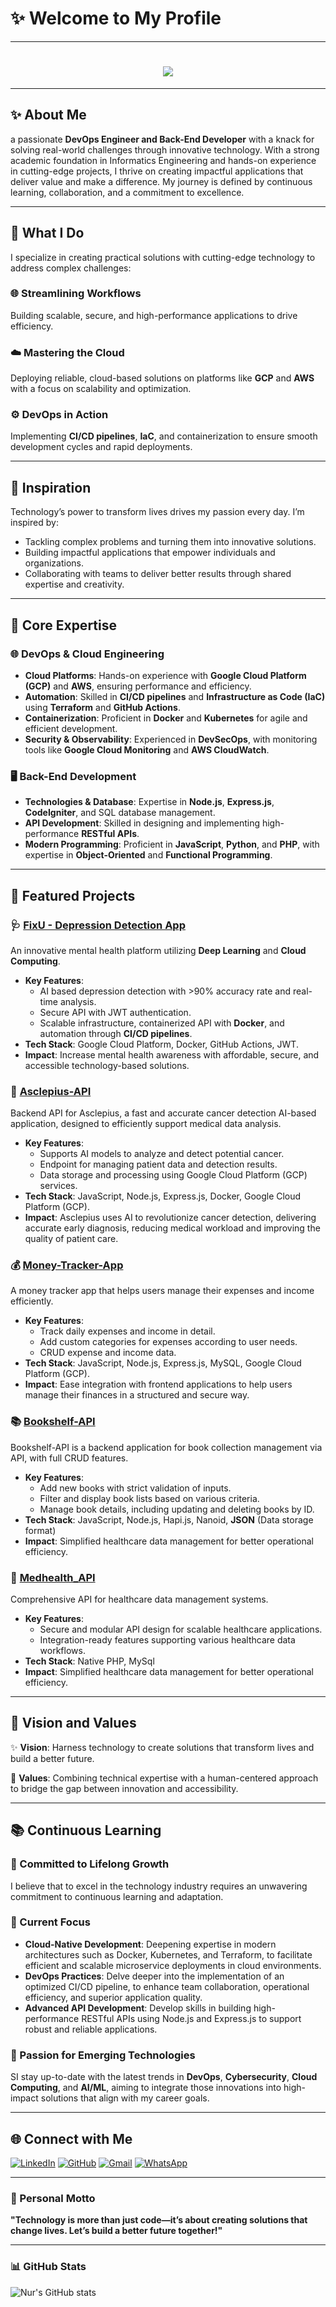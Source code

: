 # ✨ Welcome to My Profile

---

<h1 align="Center">
    <img src="https://readme-typing-svg.herokuapp.com?font=Fira+Code&pause=1000&color=8EB573&random=false&width=500&lines=Hi+There!+I'm+Nur+Saifuddin;" />
</h1> 

---

## ✨ About Me
a passionate **DevOps Engineer and Back-End Developer** with a knack for solving real-world challenges through innovative technology. With a strong academic foundation in Informatics Engineering and hands-on experience in cutting-edge projects, I thrive on creating impactful applications that deliver value and make a difference. My journey is defined by continuous learning, collaboration, and a commitment to excellence.

---

## 🚀 What I Do
I specialize in creating practical solutions with cutting-edge technology to address complex challenges:

### 🌐 Streamlining Workflows
Building scalable, secure, and high-performance applications to drive efficiency.

### ☁️ Mastering the Cloud
Deploying reliable, cloud-based solutions on platforms like **GCP** and **AWS** with a focus on scalability and optimization.

### ⚙️ DevOps in Action
Implementing **CI/CD pipelines**, **IaC**, and containerization to ensure smooth development cycles and rapid deployments.

---

## 🌟 Inspiration
Technology’s power to transform lives drives my passion every day. I’m inspired by:
- Tackling complex problems and turning them into innovative solutions.
- Building impactful applications that empower individuals and organizations.
- Collaborating with teams to deliver better results through shared expertise and creativity.

---

## 🚀 Core Expertise

### 🌐 DevOps & Cloud Engineering
- **Cloud Platforms**: Hands-on experience with **Google Cloud Platform (GCP)** and **AWS**, ensuring performance and efficiency.
- **Automation**: Skilled in **CI/CD pipelines** and **Infrastructure as Code (IaC)** using **Terraform** and **GitHub Actions**.
- **Containerization**: Proficient in **Docker** and **Kubernetes** for agile and efficient development.
- **Security & Observability**: Experienced in **DevSecOps**, with monitoring tools like **Google Cloud Monitoring** and **AWS CloudWatch**.

### 🖥️ Back-End Development
- **Technologies & Database**: Expertise in **Node.js**, **Express.js**, **CodeIgniter**, and SQL database management.
- **API Development**: Skilled in designing and implementing high-performance **RESTful APIs**.
- **Modern Programming**: Proficient in **JavaScript**, **Python**, and **PHP**, with expertise in **Object-Oriented** and **Functional Programming**.

---

## 🌟 Featured Projects

### 🩺 [FixU - Depression Detection App](https://github.com/7innovations)
An innovative mental health platform utilizing **Deep Learning** and **Cloud Computing**.
- **Key Features**:
  - AI based depression detection with >90% accuracy rate and real-time analysis.
  - Secure API with JWT authentication.
  - Scalable infrastructure, containerized API with **Docker**, and automation through **CI/CD pipelines**.
- **Tech Stack**: Google Cloud Platform, Docker, GitHub Actions, JWT.
- **Impact**: Increase mental health awareness with affordable, secure, and accessible technology-based solutions.

### 🏥 [Asclepius-API](https://github.com/dinDynamiX/Asclepius-API)
Backend API for Asclepius, a fast and accurate cancer detection AI-based application, designed to efficiently support medical data analysis.
- **Key Features**:
  - Supports AI models to analyze and detect potential cancer.
  - Endpoint for managing patient data and detection results.
  - Data storage and processing using Google Cloud Platform (GCP) services.
- **Tech Stack**: JavaScript, Node.js, Express.js, Docker, Google Cloud Platform (GCP).
- **Impact**: Asclepius uses AI to revolutionize cancer detection, delivering accurate early diagnosis, reducing medical workload and improving the quality of patient care.

### 💰 [Money-Tracker-App](https://github.com/dinDynamiX/Money-Tracker-App)
A money tracker app that helps users manage their expenses and income efficiently.
- **Key Features**:
  - Track daily expenses and income in detail.
  - Add custom categories for expenses according to user needs.
  - CRUD expense and income data.
- **Tech Stack**: JavaScript, Node.js, Express.js, MySQL, Google Cloud Platform (GCP).
- **Impact**: Ease integration with frontend applications to help users manage their finances in a structured and secure way.

### 📚 [Bookshelf-API](https://github.com/dinDynamiX/Bookshelf-API)
Bookshelf-API is a backend application for book collection management via API, with full CRUD features.
- **Key Features**:
  - Add new books with strict validation of inputs.
  - Filter and display book lists based on various criteria.
  - Manage book details, including updating and deleting books by ID.
- **Tech Stack**: JavaScript, Node.js, Hapi.js, Nanoid, **JSON** (Data storage format)
- **Impact**: Simplified healthcare data management for better operational efficiency.

### 🏥 [Medhealth_API](https://github.com/dinDynamiX/Medhealth_API)
Comprehensive API for healthcare data management systems.
- **Key Features**:
  - Secure and modular API design for scalable healthcare applications.
  - Integration-ready features supporting various healthcare data workflows.
- **Tech Stack**: Native PHP, MySql
- **Impact**: Simplified healthcare data management for better operational efficiency.

---

## 🔬 Vision and Values

✨ **Vision**: Harness technology to create solutions that transform lives and build a better future.

🤝 **Values**: Combining technical expertise with a human-centered approach to bridge the gap between innovation and accessibility.

---

## 📚 Continuous Learning

### 🚀 Committed to Lifelong Growth
I believe that to excel in the technology industry requires an unwavering commitment to continuous learning and adaptation.

### 📖 Current Focus
- **Cloud-Native Development**: Deepening expertise in modern architectures such as Docker, Kubernetes, and Terraform, to facilitate efficient and scalable microservice deployments in cloud environments.
- **DevOps Practices**: Delve deeper into the implementation of an optimized CI/CD pipeline, to enhance team collaboration, operational efficiency, and superior application quality.
- **Advanced API Development**: Develop skills in building high-performance RESTful APIs using Node.js and Express.js to support robust and reliable applications.

### 🌟 Passion for Emerging Technologies
SI stay up-to-date with the latest trends in **DevOps**, **Cybersecurity**, **Cloud Computing**, and **AI/ML**, aiming to integrate those innovations into high-impact solutions that align with my career goals.

---

## 🌐 Connect with Me

[![LinkedIn](https://img.shields.io/badge/LinkedIn-0077B5?logo=linkedin&logoColor=white&style=for-the-badge)](https://linkedin.com/in/nur-saifuddin)
[![GitHub](https://img.shields.io/badge/GitHub-181717?logo=github&logoColor=white&style=for-the-badge)](https://github.com/dinDynamiX)
[![Gmail](https://img.shields.io/badge/Gmail-D14836?logo=gmail&logoColor=white&style=for-the-badge)](mailto:nsaifuddin29@gmail.com)
[![WhatsApp](https://img.shields.io/badge/WhatsApp-25D366?logo=whatsapp&logoColor=white&style=for-the-badge)](https://wa.me/6281935333058)

---

### 🌟 Personal Motto
**"Technology is more than just code—it’s about creating solutions that change lives. Let’s build a better future together!"**

---

### 📊 GitHub Stats  

![Nur's GitHub stats](https://github-readme-stats.vercel.app/api?username=dinDynamiX&show_icons=true&theme=radical)  


